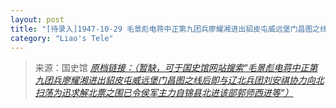 ```yaml
---
layout: post
title: "[待录入]1947-10-29 毛景彪电蒋中正第九团兵廖耀湘进出貂皮屯威远堡门昌图之线后即与辽北兵团刘安祺协力向北扫荡为迅求解北票之围已令侯军主力自锦县北进该部郭师西进等"
category: "Liao's Tele"
---
```



> 来源：国史馆 [*原档链接：（暂缺，可于国史馆网站搜索“毛景彪电蒋中正第九团兵廖耀湘进出貂皮屯威远堡门昌图之线后即与辽北兵团刘安祺协力向北扫荡为迅求解北票之围已令侯军主力自锦县北进该部郭师西进等“）*]()
